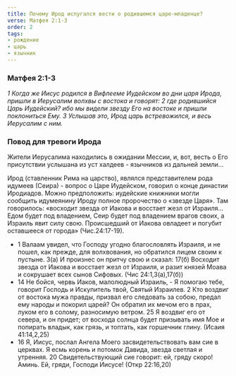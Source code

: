 ```yaml
---
title: Почему Ирод испугался вести о родившемся царе-младенце?
verse: Матфея 2:1-3
order: 2
tags: 
- рождение
- царь
- язычник
---
```


### Матфея 2:1-3

*1 Когда же Иисус родился в Вифлееме Иудейском во дни царя Ирода, пришли в Иерусалим волхвы с востока и говорят: 2 где родившийся Царь Иудейский? ибо мы видели звезду Его на востоке и пришли поклониться Ему. 3 Услышав это, Ирод царь встревожился, и весь Иерусалим с ним.*

### Повод для тревоги Ирода

Жители Иерусалима находились в ожидании Мессии, и, вот, весть о Его присутствии услышана из уст халдеев -  язычников из дальней земли…

Ирод (ставленник Рима на царство), являлся представителем рода идумеев (Сеира) - вопрос о Царе Иудейском, говорил о конце династии Иродиадов.  Можно предположить:  иудейские книжники могли сообщить идумеянину Ироду полное пророчество о «звезде Царя». Там говорилось: «восходит звезда от Иакова и восстает жезл от Израиля…  Едом будет под владением, Сеир будет под владением врагов своих, а Израиль явит силу свою. Происшедший от Иакова овладеет и погубит оставшееся от города» (Чис.24:17-19).

- 1 Валаам увидел, что Господу угодно благословлять Израиля, и не пошел, как прежде, для волхвования, но обратился лицем своим к пустыне. 3(а) И произнес он притчу свою и сказал: 17(б) Восходит звезда от Иакова и восстает жезл от Израиля, и разит князей Моава и сокрушает всех сынов Сифовых. (Чис 24:1,3(а),17(б))
- 14 Не бойся, червь Иаков, малолюдный Израиль, - Я помогаю тебе, говорит Господь и Искупитель твой, Святый Израилев. 2 Кто воздвиг от востока мужа правды, призвал его следовать за собою, предал ему народы и покорил царей? Он обратил их мечом его в прах, луком его в солому, разносимую ветром. 25 Я воздвиг его от севера, и он придет; от восхода солнца будет призывать имя Мое и попирать владык, как грязь, и топтать, как горшечник глину. (Исаия 41:14,2,25)
- 16 Я, Иисус, послал Ангела Моего засвидетельствовать вам сие в церквах. Я есмь корень и потомок Давида, звезда светлая и утренняя. 20 Свидетельствующий сие говорит: ей, гряду скоро! Аминь. Ей, гряди, Господи Иисусе! (Откр 22:16,20)